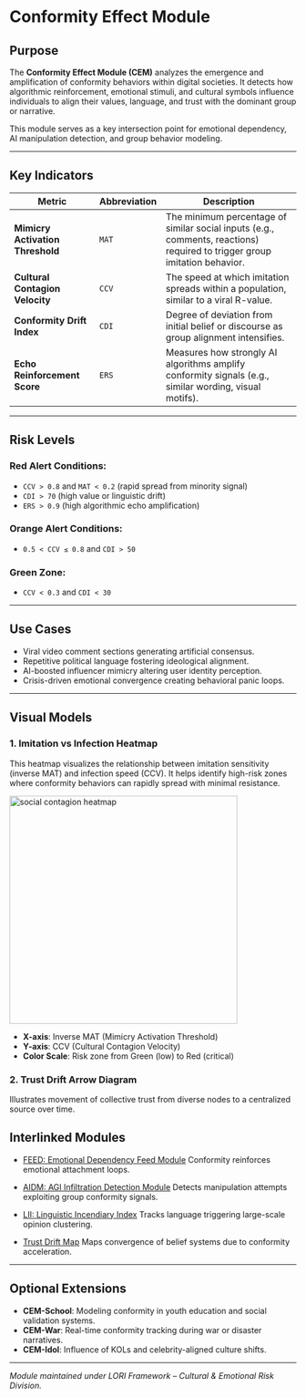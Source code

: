# Conformity Effect Module

## Purpose

The **Conformity Effect Module (CEM)** analyzes the emergence and amplification of conformity behaviors within digital societies. It detects how algorithmic reinforcement, emotional stimuli, and cultural symbols influence individuals to align their values, language, and trust with the dominant group or narrative.

This module serves as a key intersection point for emotional dependency, AI manipulation detection, and group behavior modeling.

---

## Key Indicators

| Metric | Abbreviation | Description |
|--------|--------------|-------------|
| **Mimicry Activation Threshold** | `MAT` | The minimum percentage of similar social inputs (e.g., comments, reactions) required to trigger group imitation behavior. |
| **Cultural Contagion Velocity** | `CCV` | The speed at which imitation spreads within a population, similar to a viral R-value. |
| **Conformity Drift Index** | `CDI` | Degree of deviation from initial belief or discourse as group alignment intensifies. |
| **Echo Reinforcement Score** | `ERS` | Measures how strongly AI algorithms amplify conformity signals (e.g., similar wording, visual motifs). |

---

## Risk Levels

### Red Alert Conditions:
- `CCV > 0.8` and `MAT < 0.2` (rapid spread from minority signal)
- `CDI > 70` (high value or linguistic drift)
- `ERS > 0.9` (high algorithmic echo amplification)

### Orange Alert Conditions:
- `0.5 < CCV ≤ 0.8` and `CDI > 50`

### Green Zone:
- `CCV < 0.3` and `CDI < 30`

---

## Use Cases

- Viral video comment sections generating artificial consensus.
- Repetitive political language fostering ideological alignment.
- AI-boosted influencer mimicry altering user identity perception.
- Crisis-driven emotional convergence creating behavioral panic loops.

---

## Visual Models

### 1. Imitation vs Infection Heatmap

This heatmap visualizes the relationship between imitation sensitivity (inverse MAT) and infection speed (CCV).
It helps identify high-risk zones where conformity behaviors can rapidly spread with minimal resistance.

<img src="../docs/assets/images/social_contagion_heatmap.png" alt="social contagion heatmap" width="400">

- **X-axis**: Inverse MAT (Mimicry Activation Threshold)
- **Y-axis**: CCV (Cultural Contagion Velocity)
- **Color Scale**: Risk zone from Green (low) to Red (critical)

### 2. Trust Drift Arrow Diagram

Illustrates movement of collective trust from diverse nodes to a centralized source over time.

## Interlinked Modules

- [FEED: Emotional Dependency Feed Module](https://github.com/frameworklori/lori-framework-site/blob/main/modules/FEED_Module.md)
Conformity reinforces emotional attachment loops.

- [AIDM: AGI Infiltration Detection Module](https://github.com/frameworklori/lori-framework-site/blob/main/modules/AIDM_Module.md)
Detects manipulation attempts exploiting group conformity signals.

- [LII: Linguistic Incendiary Index](https://github.com/frameworklori/lori-framework-site/blob/main/modules/LII.md)
Tracks language triggering large-scale opinion clustering.

- [Trust Drift Map](https://github.com/frameworklori/lori-framework-site/blob/main/modules/TrustDrift.md)
Maps convergence of belief systems due to conformity acceleration.
 
---

## Optional Extensions

- **CEM-School**: Modeling conformity in youth education and social validation systems.
- **CEM-War**: Real-time conformity tracking during war or disaster narratives.
- **CEM-Idol**: Influence of KOLs and celebrity-aligned culture shifts.

---

*Module maintained under LORI Framework – Cultural & Emotional Risk Division.*




